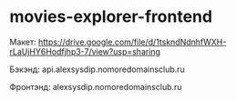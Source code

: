 # movies-explorer-frontend

Макет:
https://drive.google.com/file/d/1tskndNdnhfWXH-rLaUjHY6Hodfjhp3-7/view?usp=sharing

Бэкэнд:
api.alexsysdip.nomoredomainsclub.ru

Фронтэнд:
alexsysdip.nomoredomainsclub.ru